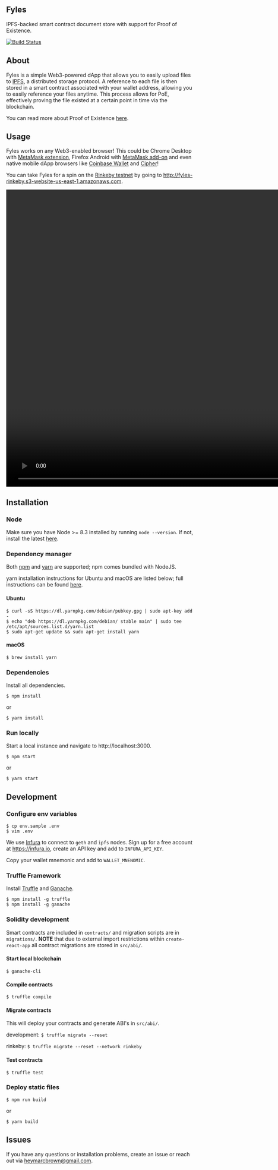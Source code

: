 ## Fyles

IPFS-backed smart contract document store with support for Proof of Existence.

[![Build Status](https://travis-ci.org/marcdown/fyles.svg?branch=master)](https://travis-ci.org/marcdown/fyles)

## About
Fyles is a simple Web3-powered dApp that allows you to easily upload files to [IPFS](https://ipfs.io), a distributed storage protocol. A reference to each file is then stored in a smart contract associated with your wallet address, allowing you to easily reference your files anytime. This process allows for PoE, effectively proving the file existed at a certain point in time via the blockchain.

You can read more about Proof of Existence [here](https://www.newsbtc.com/proof-of-existence).

## Usage
Fyles works on any Web3-enabled browser! This could be Chrome Desktop with [MetaMask extension](https://chrome.google.com/webstore/detail/metamask/nkbihfbeogaeaoehlefnkodbefgpgknn), Firefox Android with [MetaMask add-on](https://addons.mozilla.org/en-US/android/addon/ether-metamask) and even native mobile dApp browsers like [Coinbase Wallet](https://www.toshi.org) and [Cipher](https://www.cipherbrowser.com)!

You can take Fyles for a spin on the [Rinkeby testnet](https://www.rinkeby.io) by going to http://fyles-rinkeby.s3-website-us-east-1.amazonaws.com.

<video height="800" controls>
  <source src="fyles-demo.mp4" />
</video>

## Installation

### Node
Make sure you have Node >= 8.3 installed by running `node --version`. If not, install the latest [here](https://nodejs.org/en/download).

### Dependency manager
Both [npm](https://www.npmjs.com) and [yarn](https://yarnpkg.com) are supported; npm comes bundled with NodeJS.

yarn installation instructions for Ubuntu and macOS are listed below; full instructions can be found [here](https://yarnpkg.com/en/docs/install).

#### Ubuntu
```
$ curl -sS https://dl.yarnpkg.com/debian/pubkey.gpg | sudo apt-key add -
$ echo "deb https://dl.yarnpkg.com/debian/ stable main" | sudo tee /etc/apt/sources.list.d/yarn.list
$ sudo apt-get update && sudo apt-get install yarn
```
#### macOS
`$ brew install yarn`

### Dependencies
Install all dependencies.

`$ npm install`

or

`$ yarn install`

### Run locally
Start a local instance and navigate to http://localhost:3000.

`$ npm start`

or

`$ yarn start`

## Development

### Configure env variables
```
$ cp env.sample .env
$ vim .env
```
We use [Infura](https://infura.io) to connect to `geth` and `ipfs` nodes. Sign up for a free account at https://infura.io, create an API key and add to `INFURA_API_KEY`.

Copy your wallet mnemonic and add to `WALLET_MNENOMIC`.

### Truffle Framework
Install [Truffle](https://truffleframework.com/truffle) and [Ganache](https://truffleframework.com/ganache).
```
$ npm install -g truffle
$ npm install -g ganache
```

### Solidity development
Smart contracts are included in `contracts/` and migration scripts are in `migrations/`. **NOTE** that due to external import restrictions within `create-react-app` all contract migrations are stored in `src/abi/`.

#### Start local blockchain
`$ ganache-cli`

#### Compile contracts
`$ truffle compile`

#### Migrate contracts
This will deploy your contracts and generate ABI's in `src/abi/`.

development: `$ truffle migrate --reset`

rinkeby: `$ truffle migrate --reset --network rinkeby`

#### Test contracts
`$ truffle test`

### Deploy static files
`$ npm run build`

or

`$ yarn build`

## Issues
If you have any questions or installation problems, create an issue or reach out via heymarcbrown@gmail.com.
